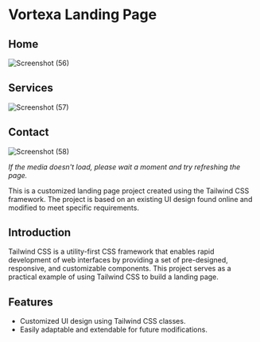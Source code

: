 # Vortexa Landing Page

## Home 
![Screenshot (56)](https://github.com/Kaif-Shariff/Vortexa/assets/93507427/026afefd-5199-4925-83a0-4212f183ee2a)

## Services
![Screenshot (57)](https://github.com/Kaif-Shariff/Vortexa/assets/93507427/c146954e-8af4-4046-b565-9422921d9981)

## Contact
![Screenshot (58)](https://github.com/Kaif-Shariff/Vortexa/assets/93507427/ee5b842e-32a9-46fe-ad97-9155deb6d669)

*If the media doesn't load, please wait a moment and try refreshing the page.*

This is a customized landing page project created using the Tailwind CSS framework. The project is based on an existing UI design found online and modified to meet specific requirements.

## Introduction

Tailwind CSS is a utility-first CSS framework that enables rapid development of web interfaces by providing a set of pre-designed, responsive, and customizable components. This project serves as a practical example of using Tailwind CSS to build a landing page.

## Features

- Customized UI design using Tailwind CSS classes.
- Easily adaptable and extendable for future modifications.
